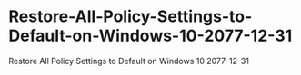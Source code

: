 # Restore-All-Policy-Settings-to-Default-on-Windows-10-2077-12-31
Restore All Policy Settings to Default on Windows 10 2077-12-31
